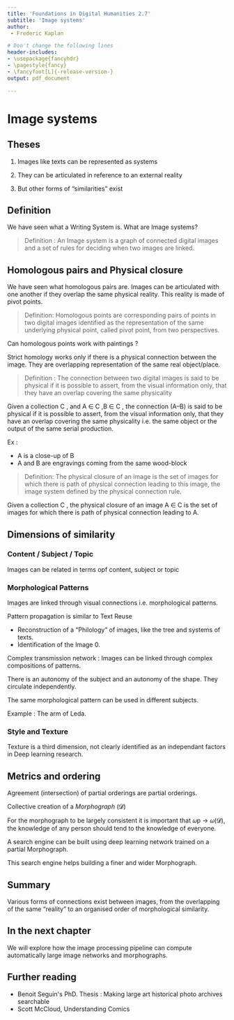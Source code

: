 ```yaml
---
title: 'Foundations in Digital Humanities 2.7'
subtitle: 'Image systems'
author:
 - Frederic Kaplan

# Don't change the following lines
header-includes:
- \usepackage{fancyhdr}
- \pagestyle{fancy}
- \fancyfoot[L]{-release-version-}
output: pdf_document

---
```


# Image systems

<!--This chapter needs to be rewritten on the basis a taxonomy of 4 image systems. Please wait before improving it--> 

## Theses

1) Images like texts can be represented as systems

2) They can be articulated in reference to an external reality 

3) But other forms of “similarities” exist

## Definition

We have seen what a Writing System is. What are Image systems?

> Definition : An Image system is a graph of connected digital images and a set of rules for deciding when two images are linked. 

## Homologous pairs and Physical closure

We have seen what homologous pairs are. Images can be articulated with one another if they overlap the same physical reality. This reality is made of pivot points. 

> Definition: Homologous points are corresponding pairs of points in two digital images identified as the representation of the same underlying physical point, called pivot point, from two perspectives.

Can homologous points work with paintings ?

Strict homology works only if there is a physical connection between the image. They are overlapping representation of the same real object/place. 

> Definition : The connection between two digital images is said to be physical if it is possible to assert, from the visual information only, that they have an overlap covering the same physicality

Given a collection C , and A ∈ C ,B ∈ C , the connection (A–B) is said to be physical if it is possible to assert, from the visual information only, that they have an overlap covering the same physicality i.e. the same object or the output of the same serial production.

Ex : 

- A is a close-up of B
- A and B are engravings coming from the same wood-block

> Definition: The physical closure of an image is the set of images for which there is path of physical connection leading to this image, the image system defined by the physical connection rule.

Given a collection C , the physical closure of an image A ∈ C is the set of images for which there is path of physical connection leading to A.

## Dimensions of similarity

### Content / Subject / Topic

Images can be related in terms opf content, subject or topic

### Morphological Patterns

Images are linked through visual connections i.e. morphological patterns. 

Pattern propagation is similar to Text Reuse

- Reconstruction of a “Philology” of images, like the tree and systems of texts. 
- Identification of the Image 0. 

Complex transmission network : Images can be linked through complex compositions of patterns. 

There is an autonomy of the subject and an autonomy of the shape. They circulate independently.

The same morphological pattern can be used in different subjects. 

Example : The arm of Leda. 

### Style and Texture

Texture is a third dimension, not clearly identified as an independant factors in Deep learning research. 

## Metrics and ordering

Agreement (intersection) of partial orderings are partial orderings. 

Collective creation of a *Morphograph* (𝓓)

For the morphograph to be largely consistent it is important that 𝜔p → 𝜔(𝓓), the knowledge of any person should tend to the knowledge of everyone.  

A search engine can be built using deep learning network trained on a partial Morphograph. 

This search engine helps building a finer and wider Morphograph. 

## Summary 

Various forms of connections exist between images, from the overlapping of the same “reality” to an organised order of morphological similarity. 

## In the next chapter

We will explore how the image processing pipeline can compute automatically large image networks and morphographs. 

## Further reading

- Benoit Seguin's PhD. Thesis : Making large art historical photo archives searchable
- Scott McCloud, Understanding Comics


